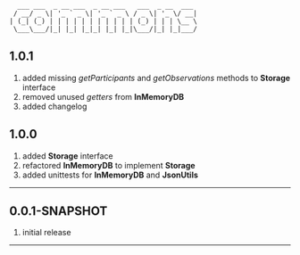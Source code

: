 ```
  ___ ___  _ __ ___  _ __ ___   ___  _ __  ___ 
 / __/ _ \| '_ ` _ \| '_ ` _ \ / _ \| '_ \/ __|
| (_| (_) | | | | | | | | | | | (_) | | | \__ \
 \___\___/|_| |_| |_|_| |_| |_|\___/|_| |_|___/
```

## 1.0.1

1. added missing _getParticipants_ and _getObservations_ methods to **Storage** interface
2. removed unused _getters_ from **InMemoryDB**
3. added changelog

## 1.0.0

1. added **Storage** interface
2. refactored **InMemoryDB** to implement **Storage**
3. added unittests for **InMemoryDB** and **JsonUtils**

---

## 0.0.1-SNAPSHOT

1. initial release

---